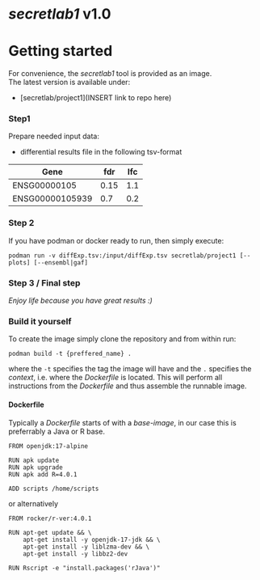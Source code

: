 # *secretlab1* v1.0

# Getting started
For convenience, the *secretlab1* tool is provided as an image. <br>
The latest version is available under:<br>
- [secretlab/project1](INSERT link to repo here)

### Step1 ###
Prepare needed input data: <br>
- differential results file in the following tsv-format <br>

Gene   |  fdr    |  lfc
-------------|-------|-----
ENSG00000105     |  0.15   |  1.1
ENSG00000105939  |  0.7    |  0.2

### Step 2 ###
If you have podman or docker ready to run, then simply execute: <br>
```shell script
podman run -v diffExp.tsv:/input/diffExp.tsv secretlab/project1 [--plots] [--ensembl|gaf]
```

### Step 3 / Final step
*Enjoy life because you have great results :)*

### Build it yourself
To create the image simply clone the repository and from within run: <br>
```shell script
podman build -t {preffered_name} .
```
where the `-t` specifies the tag the image will have and the `.` 
specifies the *context*, i.e. where the *Dockerfile* is located.
This will perform all instructions from the *Dockerfile* and thus assemble
the runnable image.

#### Dockerfile
Typically a *Dockerfile* starts of with a *base-image*, in our case
this is preferrably a Java or R base.
```shell script
FROM openjdk:17-alpine

RUN apk update
RUN apk upgrade
RUN apk add R=4.0.1

ADD scripts /home/scripts
```

or alternatively

```shell script
FROM rocker/r-ver:4.0.1

RUN apt-get update && \
    apt-get install -y openjdk-17-jdk && \
    apt-get install -y liblzma-dev && \
    apt-get install -y libbz2-dev

RUN Rscript -e "install.packages('rJava')"
```
